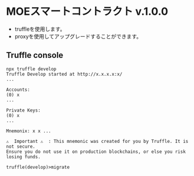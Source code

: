 # MOEスマートコントラクト v.1.0.0

- truffleを使用します。
- proxyを使用してアップグレードすることができます。

## Truffle console

```console
npx truffle develop
Truffle Develop started at http://x.x.x.x:x/
...

Accounts:
(0) x
...

Private Keys:
(0) x
...

Mnemonix: x x ...

⚠️  Important ⚠️  : This mnemonic was created for you by Truffle. It is not secure.
Ensure you do not use it on production blockchains, or else you risk losing funds.

truffle(develop)>migrate

```
